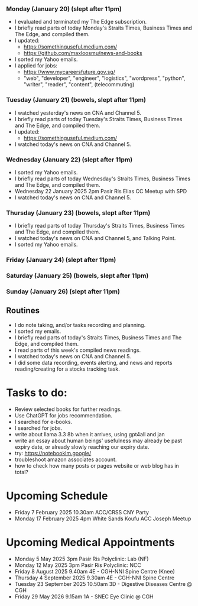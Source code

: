 ### Monday (January 20) (slept after 11pm)
- I evaluated and terminated my The Edge subscription.
- I briefly read parts of today Monday's Straits Times, Business Times and The Edge, and compiled them.
- I updated:
    - https://somethinguseful.medium.com/
    - https://github.com/maxloosmu/news-and-books
- I sorted my Yahoo emails.
- I applied for jobs:
    - https://www.mycareersfuture.gov.sg/
    - "web", "developer", "engineer", "logistics", "wordpress", "python", "writer", "reader", "content", (telecommuting)

### Tuesday (January 21) (bowels, slept after 11pm)
- I watched yesterday's news on CNA and Channel 5.
- I briefly read parts of today Tuesday's Straits Times, Business Times and The Edge, and compiled them.
- I updated:
    - https://somethinguseful.medium.com/
- I watched today's news on CNA and Channel 5.

### Wednesday (January 22) (slept after 11pm)
- I sorted my Yahoo emails.
- I briefly read parts of today Wednesday's Straits Times, Business Times and The Edge, and compiled them.
- Wednesday 22 January 2025 2pm Pasir Ris Elias CC Meetup with SPD
- I watched today's news on CNA and Channel 5.

### Thursday (January 23) (bowels, slept after 11pm)
- I briefly read parts of today Thursday's Straits Times, Business Times and The Edge, and compiled them.
- I watched today's news on CNA and Channel 5, and Talking Point.
- I sorted my Yahoo emails.

### Friday (January 24) (slept after 11pm)


### Saturday (January 25) (bowels, slept after 11pm)


### Sunday (January 26) (slept after 11pm)




## Routines
- I do note taking, and/or tasks recording and planning.
- I sorted my emails.
- I briefly read parts of today's Straits Times, Business Times and The Edge, and compiled them.
- I read parts of this week's compiled news readings.
- I watched today's news on CNA and Channel 5.
- I did some data recording, events alerting, and news and reports reading/creating for a stocks tracking task.

# Tasks to do:
- Review selected books for further readings.
- Use ChatGPT for jobs recommendation.
- I searched for e-books.
- I searched for jobs.
- write about llama 3.3 8b when it arrives, using gpt4all and jan
- write an essay about human beings' usefulness may already be past expiry date, or already slowly reaching our expiry date.
- try: https://notebooklm.google/
- troubleshoot amazon associates account.
- how to check how many posts or pages website or web blog has in total?

# Upcoming Schedule
- Friday 7 February 2025 10.30am ACC/CRSS CNY Party
- Monday 17 February 2025 4pm White Sands Koufu ACC Joseph Meetup

# Upcoming Medical Appointments
- Monday 5 May 2025 3pm Pasir Ris Polyclinic: Lab (NF)
- Monday 12 May 2025 3pm Pasir Ris Polyclinic: NCC
- Friday 8 August 2025 9.40am 4E - CGH-NNI Spine Centre (Knee)
- Thursday 4 September 2025 9.30am 4E - CGH-NNI Spine Centre
- Tuesday 23 September 2025 10.50am 3D - Digestive Diseases Centre @ CGH
- Friday 29 May 2026 9.15am 1A - SNEC Eye Clinic @ CGH
